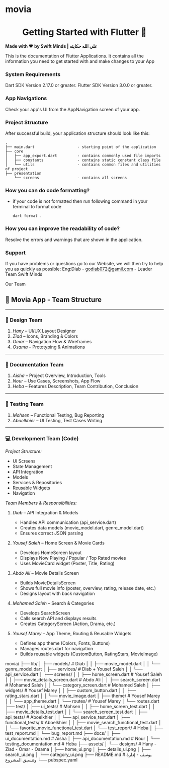 
# movia

<div>
  <h1 align="center">Getting Started with Flutter 🚀 </h1>
  <strong>
    Made with ❤️ by Swift Minds | علي الله حكايته
  </strong>
  <p>
    This is the documentation of Flutter Applications.
    It contains all the information you need to get started with
    and make changes to your App
  </p>
</div>


### System Requirements

Dart SDK Version 2.17.0 or greater.
Flutter SDK Version 3.0.0 or greater.


### App Navigations

Check your app's UI from the AppNavigation screen of your app.

### Project Structure
After successful build, your application structure should look like this:
    
```
.
├── main.dart                   - starting point of the application
├── core
│   ├── app_export.dart         - contains commonly used file imports                
│   ├── constants               - contains static constant class file
│   └── utils                   - contains common files and utilities of project
├── presentation               
    └── screens                 - contains all screens
```
### How you can do code formatting?

- if your code is not formatted then run following command in your terminal to format code
  ```
  dart format .
  ```

### How you can improve the readability of code?

Resolve the errors and warnings that are shown in the application.

### Support

If you have problems or questions go to our Website, we will then try to help you as quickly as possible: Eng:Diab -  godiab072@gamil.com - Leader Team Swift Minds


Our Team

## 📱 Movia App - Team Structure

---

### 🎨 Design Team
1. *Hany* – UI/UX Layout Designer  
2. *Ziad* – Icons, Branding & Colors  
3. *Omar* – Navigation Flow & Wireframes  
4. *Osama* – Prototyping & Animations  

---

### 📄 Documentation Team
1. *Aisha* – Project Overview, Introduction, Tools  
2. *Nour* – Use Cases, Screenshots, App Flow  
3. *Heba* – Features Description, Team Contribution, Conclusion  

---

### 🧪 Testing Team
1. *Mohsen* – Functional Testing, Bug Reporting  
2. *Aboelkhier* – UI Testing, Test Cases Writing  

---

### 💻 Development Team (Code)
*Project Structure:*
- UI Screens
- State Management
- API Integration
- Models
- Services & Repositories
- Reusable Widgets
- Navigation

*Team Members & Responsibilities:*

1. *Diab* – API Integration & Models  
   - Handles API communication (api_service.dart)  
   - Creates data models (movie_model.dart, genre_model.dart)  
   - Ensures correct JSON parsing  

2. *Yousef Saleh* – Home Screen & Movie Cards  
   - Develops HomeScreen layout  
   - Displays Now Playing / Popular / Top Rated movies  
   - Uses MovieCard widget (Poster, Title, Rating)  

3. *Abdo Ali* – Movie Details Screen  
   - Builds MovieDetailsScreen  
   - Shows full movie info (poster, overview, rating, release date, etc.)  
   - Designs layout with back navigation  

4. *Mohamed Saleh* – Search & Categories  
   - Develops SearchScreen  
   - Calls search API and displays results  
   - Creates CategoryScreen (Action, Drama, etc.)  

5. *Yousef Marey* – App Theme, Routing & Reusable Widgets  
   - Defines app theme (Colors, Fonts, Buttons)  
   - Manages routes.dart for navigation  
   - Builds reusable widgets (CustomButton, RatingStars, MovieImage)

   
movia/
├── lib/
│   ├── models/                          # Diab
│   │   ├── movie_model.dart
│   │   └── genre_model.dart
│   ├── services/                        # Diab + Yousef Saleh
│   │   └── api_service.dart
│   ├── screens/
│   │   ├── home_screen.dart             # Yousef Saleh
│   │   ├── movie_details_screen.dart    # Abdo Ali
│   │   ├── search_screen.dart           # Mohamed Saleh
│   │   └── category_screen.dart         # Mohamed Saleh
│   ├── widgets/                         # Yousef Marey
│   │   ├── custom_button.dart
│   │   ├── rating_stars.dart
│   │   └── movie_image.dart
│   ├── theme/                           # Yousef Marey
│   │   └── app_theme.dart
│   └── routes/                          # Yousef Marey
│       └── routes.dart
├── test/
│   ├── ui_tests/                        # Mohsen
│   │   ├── home_screen_test.dart
│   │   ├── movie_details_test.dart
│   │   └── search_screen_test.dart
│   ├── api_tests/                       # Aboelkhier
│   │   └── api_service_test.dart
│   ├── functional_tests/               # Aboelkhier
│   │   ├── movie_search_functional_test.dart
│   │   └── favorite_movie_functional_test.dart
│   └── test_report/                    # Heba
│       ├── test_report.md
│       └── bug_report.md
├── docs/
│   ├── ui_documentation.md             # Aisha
│   ├── api_documentation.md            # Nour
│   └── testing_documentation.md        # Heba
├── assets/
│   └── designs/                        # Hany - Ziad - Omar - Osama
│       ├── home_ui.png
│       ├── details_ui.png
│       ├── search_ui.png
│       └── category_ui.png
├── README.md                           # يوسف - إدارة وتنسيق المشروع
└── pubspec.yaml



